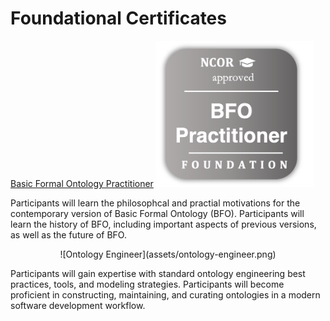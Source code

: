 # Foundational Certificates

[Basic Formal Ontology Practitioner](assets/bfo-practitioner.png)
<img src="assets/bfo-practitioner.png" alt="Basic Formal Ontology Practitioner" width="50%" height="auto">

Participants will learn the philosophcal and practial motivations for the contemporary version of Basic Formal Ontology (BFO). Participants will learn the history of BFO, including important aspects of previous versions, as well as the future of BFO.

<center>![Ontology Engineer](assets/ontology-engineer.png)</center>

Participants will gain expertise with standard ontology engineering best practices, tools, and modeling strategies. Participants will become proficient in constructing, maintaining, and curating ontologies in a modern software development workflow.